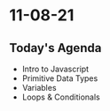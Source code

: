 # 11-08-21

## Today's Agenda

- Intro to Javascript
- Primitive Data Types
- Variables
- Loops & Conditionals